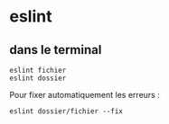 # eslint

## dans le terminal

```
eslint fichier
eslint dossier
```

Pour fixer automatiquement les erreurs :

```
eslint dossier/fichier --fix
```

